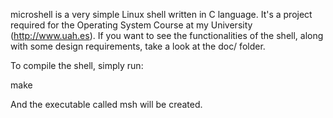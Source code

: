microshell is a very simple Linux shell written in C language. It's a project required for the Operating System Course at my University (http://www.uah.es). If you want to see the functionalities of the shell, along with some design requirements, take a look at the doc/ folder.

To compile the shell, simply run:

make

And the executable called msh will be created.

